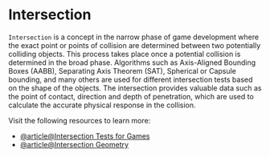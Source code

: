 # Intersection

`Intersection` is a concept in the narrow phase of game development where the exact point or points of collision are determined between two potentially colliding objects. This process takes place once a potential collision is determined in the broad phase. Algorithms such as Axis-Aligned Bounding Boxes (AABB), Separating Axis Theorem (SAT), Spherical or Capsule bounding, and many others are used for different intersection tests based on the shape of the objects. The intersection provides valuable data such as the point of contact, direction and depth of penetration, which are used to calculate the accurate physical response in the collision.

Visit the following resources to learn more:

- [@article@Intersection Tests for Games](https://www.gamedeveloper.com/game-platforms/simple-intersection-tests-for-games)
- [@article@Intersection Geometry](https://www.petercollingridge.co.uk/tutorials/computational-geometry/line-line-intersections/)
